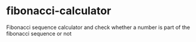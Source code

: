 # fibonacci-calculator
Fibonacci sequence calculator and check whether a number is part of the fibonacci sequence or not
